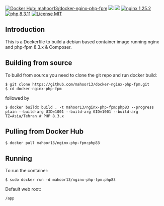 [![Docker Hub; mahoor13/docker-nginx-php-fpm](https://img.shields.io/badge/docker%20hub-wyveo%2Fnginx--php--fpm-blue.svg?&logo=docker&style=for-the-badge)](https://hub.docker.com/r/mahoor13/docker-nginx-php-fpm/) [![](https://badges.weareopensource.me/docker/pulls/mahoor13/docker-nginx-php-fpm?style=for-the-badge)](https://hub.docker.com/r/mahoor13/docker-nginx-php-fpm/) [![](https://img.shields.io/docker/image-size/mahoor13/docker-nginx-php-fpm/latest?style=for-the-badge)](https://hub.docker.com/r/mahoor13/docker-nginx-php-fpm/) [![nginx 1.25.2](https://img.shields.io/badge/nginx-1.25.2-brightgreen.svg?&logo=nginx&logoColor=white&style=for-the-badge)](https://nginx.org/en/CHANGES) [![php 8.3.11](https://img.shields.io/badge/php--fpm-8.3.11-blue.svg?&logo=php&logoColor=white&style=for-the-badge)](https://secure.php.net/releases/8_3_11.php) [![License MIT](https://img.shields.io/badge/license-MIT-blue.svg?&style=for-the-badge)](https://github.com/mahoor13/docker-nginx-php-fpm/blob/master/LICENSE)

## Introduction

This is a Dockerfile to build a debian based container image running nginx and php-fpm 8.3.x & Composer.

## Building from source

To build from source you need to clone the git repo and run docker build:

```
$ git clone https://github.com/mahoor13/docker-nginx-php-fpm.git
$ cd docker-nginx-php-fpm
```

followed by

```
$ docker buildx build . -t mahoor13/nginx-php-fpm:php83 --progress plain --build-arg UID=1001 --build-arg GID=1001 --build-arg TZ=Asia/Tehran # PHP 8.3.x
```

## Pulling from Docker Hub

```
$ docker pull mahoor13/nginx-php-fpm:php83
```

## Running

To run the container:

```
$ sudo docker run -d mahoor13/nginx-php-fpm:php83
```

Default web root:

```
/app
```
